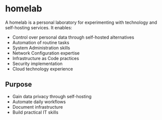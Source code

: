 # homelab

A homelab is a personal laboratory for experimenting with technology and self-hosting services. It enables:

- Control over personal data through self-hosted alternatives
- Automation of routine tasks
- System Administration skills
- Network Configuration expertise
- Infrastructure as Code practices
- Security implementation
- Cloud technology experience

## Purpose
- Gain data privacy through self-hosting
- Automate daily workflows
- Document infrastructure
- Build practical IT skills
